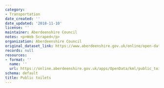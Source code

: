```yaml
---
category:
- Transportation
date_created: ''
date_updated: '2018-11-10'
license: ''
maintainer: Aberdeenshire Council
notes: <p>Web Scraped</p>
organization: Aberdeenshire Council
original_dataset_link: https://www.aberdeenshire.gov.uk/online/open-data/
records: null
resources:
- format: ''
  name: ''
  url: https://online.aberdeenshire.gov.uk/apps/OpenData/kml/public_toilets.kmz
schema: default
title: Public toilets
---
```

